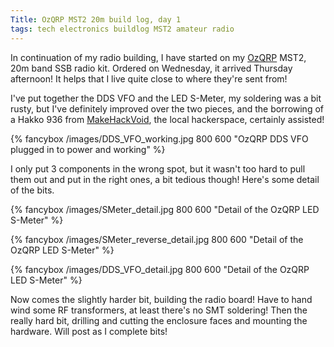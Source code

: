 ```yaml
---
Title: OzQRP MST2 20m build log, day 1
tags: tech electronics buildlog MST2 amateur radio
---
```


In continuation of my radio building, I have started on my [OzQRP](http://ozqrp.com) MST2, 20m band SSB radio kit. Ordered on Wednesday, it arrived Thursday afternoon! It helps that I live quite close to where they're sent from!

I've put together the DDS VFO and the LED S-Meter, my soldering was a bit rusty, but I've definitely improved over the two pieces, and the borrowing of a Hakko 936 from [MakeHackVoid](http://www.makehackvoid.com), the local hackerspace, certainly assisted!

{% fancybox /images/DDS_VFO_working.jpg 800 600 "OzQRP DDS VFO plugged in to power and working" %}

I only put 3 components in the wrong spot, but it wasn't too hard to pull them out and put in the right ones, a bit tedious though!  Here's some detail of the bits.

{% fancybox /images/SMeter_detail.jpg 800 600 "Detail of the OzQRP LED S-Meter" %}

{% fancybox /images/SMeter_reverse_detail.jpg 800 600 "Detail of the OzQRP LED S-Meter" %}

{% fancybox /images/DDS_VFO_detail.jpg 800 600 "Detail of the OzQRP LED S-Meter" %}

Now comes the slightly harder bit, building the radio board! Have to hand wind some RF transformers, at least there's no SMT soldering! Then the really hard bit, drilling and cutting the enclosure faces and mounting the hardware.  Will post as I complete bits!